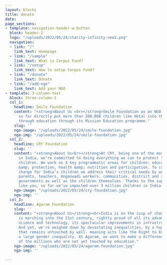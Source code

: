 ```yaml
---
layout: blocks
title: donate
date: 
page_sections:
- template: navigation-header-w-button
  block: header-2
  logo: "/uploads/2022/05/24/charity-infinity-new1.png"
  navigation:
  - link: "/"
    link_text: Homepage
  - link: "/sample"
    link_text: What is Corpus Fund?
  - link: "/setup"
    link_text: How to setup Corpus Fund?
  - link: "/donate"
    link_text: Donate
  - link: "/add-ngo"
    link_text: Add your NGO
- template: 3-column-text
  block: three-column-1
  col_1:
    headline: Smile Foundation
    content: "<strong>About Us <br></strong>Smile Foundation as an NGO in India has
      so far directly put more than 200,000 children like Hetal into the path of empowerment
      through education through its Mission Education programme."
    slug: ''
    ngo-image: "/uploads/2022/05/24/smile-foundation.jpg"
    ngo-img: "/uploads/2022/05/24/smile-foundation.jpg"
  col_2:
    headline: CRY Foundation
    slug: ''
    content: "<strong>About Us<br></strong>At CRY, being one of the most trusted NGOs
      in India, we’re committed to doing everything we can to protect the rights of
      children. We work on 4 key programmatic areas for children: education, safety
      &amp; protection, health &amp; nutrition and participation. To create a sustainable
      change for India’s children we address their critical needs by working with
      parents, teachers, Anganwadi workers, communities, district and state-level
      governments as well as the children themselves. Thanks to the support of people
      like you, so far we’ve impacted over 3 million children in India."
    ngo-image: "/uploads/2022/05/24/cry-foundation.jpg"
    ngo-img: ''
  col_3:
    headline: Agaram Foundation
    slug: ''
    content: "<strong>About Us</strong><br>India is on the cusp of change. The country
      is marching into the 21st century, rightly proud of all its advancements in
      science and technology, its spectacular improvements in infrastructure and IT.
      And yet, we're weighed down by devastating inequalities, by a huge population
      that remains untouched by well- meaning acts like the Right to Education, and
      a large gender inequality. At Agaram, we want to make a difference in the lives
      of the millions who are not yet touched by education."
    ngo-image: "/uploads/2022/05/24/agaram-foundation.jpg"
    ngo-img: ''

---
```

